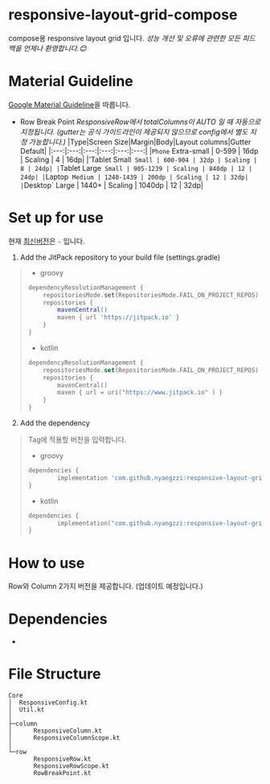 # responsive-layout-grid-compose
compose용 responsive layout grid 입니다. 
_성능 개선 및 오류에 관련한 모든 피드백을 언제나 환영합니다.😊_

# Material Guideline
[Google Material Guideline](https://m2.material.io/design/layout/responsive-layout-grid.html)을 따릅니다.

* Row Break Point
_ResponsiveRow에서 totalColumns이 AUTO 일 때 자동으로 지정됩니다.
(gutter는 공식 가이드라인이 제공되지 않으므로 config에서 별도 지정 가능합니다.)_
|Type|Screen Size|Margin|Body|Layout columns|Gutter Default|
|:---:|:---:|:---:|:---:|:---:|:---:|
|`Phone` Extra-small | 0-599 | 16dp | Scaling | 4 | 16dp|
|'Tablet Small` Small | 600-904 | 32dp | Scaling | 8 | 24dp|
|`Tablet Large` Small | 905-1239 | Scaling | 840dp | 12 | 24dp|
|`Laptop` Medium | 1240-1439 | 200dp | Scaling | 12 | 32dp|
|`Desktop` Large | 1440+ | Scaling | 1040dp | 12 | 32dp|


# Set up for use
현재 [최신버전](https://jitpack.io/#nyangzzi/responsive-layout-grid-compose)은 `-` 입니다.
<br>
1. Add the JitPack repository to your build file (settings.gradle)
>	* groovy
>	```groovy
>	dependencyResolutionManagement {
>		repositoriesMode.set(RepositoriesMode.FAIL_ON_PROJECT_REPOS)
>		repositories {
>			mavenCentral()
>			maven { url 'https://jitpack.io' }
>		}
>	}
>	```
>
>	* kotlin
>	```kotlin
>	dependencyResolutionManagement {
>		repositoriesMode.set(RepositoriesMode.FAIL_ON_PROJECT_REPOS)
>		repositories {
>			mavenCentral()
>			maven { url = uri("https://www.jitpack.io" ) }
>		}
>	}
>	```

2. Add the dependency 
> Tag에 적용할 버전을 입력합니다.
>	* groovy
>	```groovy
>	dependencies {
>	        implementation 'com.github.nyangzzi:responsive-layout-grid-compose:Tag'
>	}
>	```
>
>	* kotlin
>	```kotlin
>	dependencies {
>	        implementation("com.github.nyangzzi:responsive-layout-grid-compose:Tag")
>	}
>	```


# How to use
Row와 Column 2가지 버전을 제공합니다.
(업데이트 예정입니다.)


# Dependencies
* 

# File Structure
```
Core
│  ResponsiveConfig.kt
│  Util.kt
│  
├─column
│      ResponsiveColumn.kt
│      ResponsiveColumnScope.kt
│      
└─row
       ResponsiveRow.kt
       ResponsiveRowScope.kt
       RowBreakPoint.kt
```


